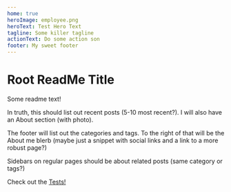 ```yaml
---
home: true
heroImage: employee.png
heroText: Test Hero Text
tagline: Some killer tagline
actionText: Do some action son
footer: My sweet footer
---
```


# Root ReadMe Title

Some readme text!

In truth, this should list out recent posts (5-10 most recent?). I will also have an About section (with photo).

The footer will list out the categories and tags. To the right of that will be the About me blerb (maybe just a snippet with social links and a link to a more robust page?)

Sidebars on regular pages should be about related posts (same category or tags?)

Check out the [Tests!](/tests/)